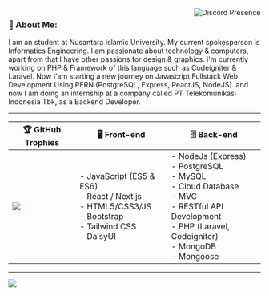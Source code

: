<a href="https://discord.com/users/736054869219082332" target="_blank" rel="nofollow">
   <img src="https://lanyard-profile-readme.vercel.app/api/736054869219082332?idleMessage=Probably%20doing%20something%20else..." alt="Discord Presence" align="right">
</a>

### 💫 About Me:

I am an student at Nusantara Islamic University. My current spokesperson is Informatics Engineering. I am passionate about technology & computers, apart from that I have other passions for design & graphics. i'm currently working on PHP & Framework of this language such as Codeigniter & Laravel. Now I'am starting a new journey on Javascript Fullstack Web Development Using PERN (PostgreSQL, Express, ReactJS, NodeJS). and now I am doing an internship at a company called PT Telekomunikasi Indonesia Tbk, as a Backend Developer. 

---

| <b>🏆 GitHub Trophies</b> | <b>🖥️ Front-end </b> | <b>🗄️ Back-end </b> |
| --- | --- | --- |
| <img src="https://github-profile-trophy.vercel.app/?username=RaiA133&theme=onestar&no-frame=true&row=2&column=4"> | - JavaScript (ES5 & ES6)<br>- React / Next.js<br>- HTML5/CSS3/JS<br>- Bootstrap<br>- Tailwind CSS<br>- DaisyUI<br> | - NodeJs (Express)<br>- PostgreSQL<br>- MySQL<br>- Cloud Database<br>- MVC<br>- RESTful API Development<br>- PHP (Laravel, Codeigniter)<br>- MongoDB<br>- Mongoose |

---

[![](https://visitcount.itsvg.in/api?id=RaiA133&icon=1&color=9)](https://visitcount.itsvg.in)

<!-- Proudly created with GPRM ( https://gprm.itsvg.in ) -->
